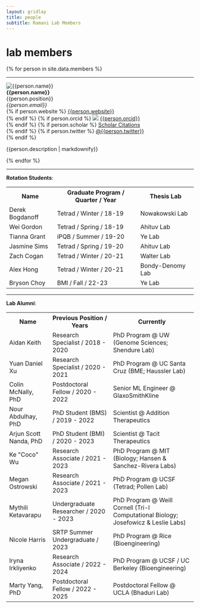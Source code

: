 ```yaml
---
layout: gridlay
title: people
subtitle: Ramani Lab Members
---
```


# **lab members**
{% for person in site.data.members %}
<hr>
<!-- The paddingtop and margin-top edits allow anchors to link properly. -->
<div id = "{{person.name}}" class="row" style="padding-top: 60px; margin-top: -60px;">
    <div class="col-sm-4">
        <img class="img-responsive" src="{{person.image}}" {% if person.altimage %} onmouseover="this.src='{{person.altimage}}';" onmouseout="this.src='{{person.image}}';" {% endif %} alt="{{person.name}}"><br>
        <strong>{{person.name}}</strong> <br>
        {{person.position}} <br>
        <em>{{person.email}}</em> <br>
        {% if person.website %}
          <a href= "{{person.website}}">{{person.website}}</a> <br>
        {% endif %}
        {% if person.orcid %}
          <a href="http://orcid.org"><img class="inline-block" src="/static/img/orcid_logo.png"></a>
          <a href="http://{{person.orcid}}"> {{person.orcid}}</a> <br>
        {% endif %}
        {% if person.scholar %}
          <a href= "http://scholar.google.com/citations?user={{person.scholar}}"> Scholar Citations </a> <br>
        {% endif %}
        {% if person.twitter %}
          <a href= "http://twitter.com/{{person.twitter}}"> @{{person.twitter}} </a> <br>
        {% endif %}
    </div>
    <div class="col-sm-8">
        <p class="text-justify">{{person.description | markdownify}}</p>
    </div>
</div>
{% endfor %}
<hr>
<strong>Rotation Students</strong>: <br>
<table class="w3-table">
<tr>
  <th>Name</th>
  <th>Graduate Program / Quarter / Year</th>
  <th>Thesis Lab</th>
</tr>
<tr>
  <td>Derek Bogdanoff</td>
  <td>Tetrad / Winter / 18-19</td>
  <td>Nowakowski Lab</td>
</tr>
<tr>
  <td>Wei Gordon</td>
  <td>Tetrad / Spring / 18-19</td>
  <td>Ahituv Lab</td>
</tr>
<tr>
  <td>Tianna Grant</td>
  <td>iPQB / Summer / 19-20</td>
  <td>Ye Lab</td>
</tr>
<tr>
  <td>Jasmine Sims</td>
  <td>Tetrad / Spring / 19-20</td>
  <td>Ahituv Lab</td>
</tr>
<tr>
  <td>Zach Cogan</td>
  <td>Tetrad / Winter / 20-21</td>
  <td>Walter Lab</td>
</tr>
<tr>
  <td>Alex Hong</td>
  <td>Tetrad / Winter / 20-21</td>
  <td>Bondy-Denomy Lab</td>
</tr>
<tr>
  <td>Bryson Choy</td>
  <td>BMI / Fall / 22-23</td>
  <td>Ye Lab</td>
</tr>
</table>
<hr>
<strong>Lab Alumni</strong>: <br>
<table class="w3-table">
<tr>
  <th>Name</th>
  <th>Previous Position / Years</th>
  <th>Currently</th>
</tr>
<tr>
  <td>Aidan Keith</td>
  <td>Research Specialist / 2018 - 2020</td>
  <td>PhD Program @ UW (Genome Sciences; Shendure Lab)</td>
</tr>
<tr>
  <td>Yuan Daniel Xu</td>
  <td>Research Specialist / 2020 - 2021</td>
  <td>PhD Program @ UC Santa Cruz (BME; Haussler Lab)</td>
</tr>
<tr>
  <td>Colin McNally, PhD</td>
  <td>Postdoctoral Fellow / 2020 - 2022</td>
  <td>Senior ML Engineer @ GlaxoSmithKline</td>
</tr>
<tr>
  <td>Nour Abdulhay, PhD</td>
  <td>PhD Student (BMS) / 2019 - 2022</td>
  <td>Scientist @ Addition Therapeutics</td>
</tr>
<tr>
  <td>Arjun Scott Nanda, PhD</td>
  <td>PhD Student (BMI) / 2020 - 2023</td>
  <td>Scientist @ Tacit Therapeutics</td>
</tr>
<tr>
  <td>Ke "Coco" Wu</td>
  <td>Research Associate / 2021 - 2023</td>
  <td>PhD Program @ MIT (Biology; Hansen & Sanchez-Rivera Labs)</td>
</tr>
<tr>
  <td>Megan Ostrowski</td>
  <td>Research Associate / 2021 - 2023</td>
  <td>PhD Program @ UCSF (Tetrad; Pollen Lab)</td>
</tr>
<tr>
  <td>Mythili Ketavarapu</td>
  <td>Undergraduate Researcher / 2020 - 2023</td>
  <td>PhD Program @ Weill Cornell (Tri-I Computational Biology; Josefowicz & Leslie Labs)</td>
</tr>
<tr>
  <td>Nicole Harris</td>
  <td>SRTP Summer Undergraduate / 2023</td>
  <td>PhD Program @ Rice (Bioengineering)</td>
</tr>
<tr>
  <td>Iryna Irkliyenko</td>
  <td>Research Associate / 2022 - 2024</td>
  <td>PhD Program @ UCSF / UC Berkeley (Bioengineering)</td>
</tr>
<tr>
  <td>Marty Yang, PhD</td>
  <td>Postdoctoral Fellow / 2022 - 2025</td>
  <td>Postdoctoral Fellow @ UCLA (Bhaduri Lab)</td>
</tr>
</table>
